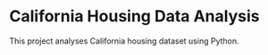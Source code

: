 # California Housing Data Analysis
 This project analyses California housing dataset using Python. 
